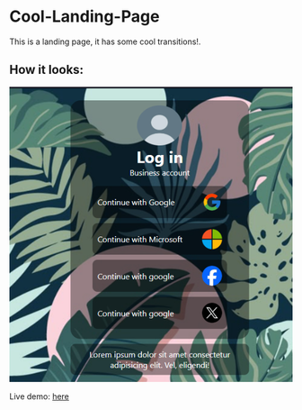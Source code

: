 # Cool-Landing-Page

This is a landing page, it has some cool transitions!.

## How it looks:

![alt text](images/image.png)

Live demo: [here](https://marktwin25.github.io/Cool-Landing-Page/)
